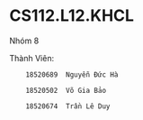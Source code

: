 # CS112.L12.KHCL
Nhóm 8

Thành Viên:

        18520689  Nguyễn Đức Hà 

        18520502  Võ Gia Bảo     

        18520674  Trần Lê Duy    

